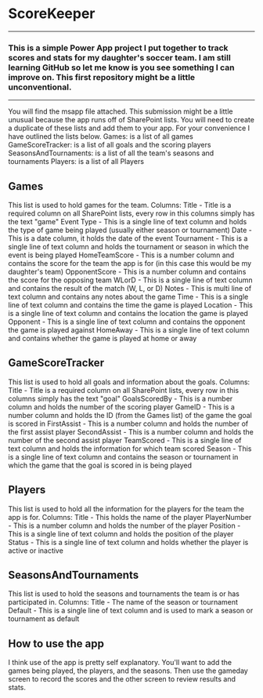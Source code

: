 # ScoreKeeper
---
### This is a simple Power App project I put together to track scores and stats for my daughter's soccer team. I am still learning GitHub so let me know is you see something I can improve on. This first repository might be a little unconventional.
---
You will find the msapp file attached. This submission might be a little unusual because the app runs off of SharePoint lists. You will need to create a duplicate of these lists and add them to your app. For your convenience I have outlined the lists below.
Games: is a list of all games
GameScoreTracker: is a list of all goals and the scoring players
SeasonsAndTournaments: is a list of all the team's seasons and tournaments
Players: is a list of all Players

Games
---
This list is used to hold games for the team.
Columns:
Title - Title is a required column on all SharePoint lists, every row in this columns simply has the text "game"
Event Type - This is a single line of text column and holds the type of game being played (usually either season or tournament)
Date - This is a date column, it holds the date of the event
Tournament - This is a single line of text column and holds the tournament or season in which the event is being played
HomeTeamScore - This is a number column and contains the score for the team the app is for (in this case this would be my daughter's team)
OpponentScore - This is a number column and contains the score for the opposing team
WLorD - This is a single line of text column and contains the result of the match (W, L, or D)
Notes - This is multi line of text column and contains any notes about the game
Time - This is a single line of text column and contains the time the game is played
Location - This is a single line of text column and contains the location the game is played
Opponent - This is a single line of text column and contains the opponent the game is played against
HomeAway - This is a single line of text column and contains whether the game is played at home or away

GameScoreTracker
---
This list is used to hold all goals and information about the goals.
Columns:
Title - Title is a required column on all SharePoint lists, every row in this columns simply has the text "goal"
GoalsScoredBy - This is a number column and holds the number of the scoring player
GameID - This is a number column and holds the ID (from the Games list) of the game the goal is scored in
FirstAssist - This is a number column and holds the number of the first assist player
SecondAssist - This is a number column and holds the number of the second assist player
TeamScored - This is a single line of text column and holds the information for which team scored
Season - This is a single line of text column and contains the season or tournament in which the game that the goal is scored in is being played

Players
---
This list is used to hold all the information for the players for the team the app is for.
Columns:
Title - This holds the name of the player
PlayerNumber - This is a number column and holds the number of the player
Position - This is a single line of text column and holds the position of the player
Status - This is a single line of text column and holds whether the player is active or inactive

SeasonsAndTournaments
---
This list is used to hold the seasons and tournaments the team is or has participated in.
Columns:
Title - The name of the season or tournament
Default - This is a single line of text column and is used to mark a season or tournament as default

How to use the app
---
I think use of the app is pretty self explanatory. You'll want to add the games being played, the players, and the seasons. Then use the gameday screen to record the scores and the other screen to review results and stats.
